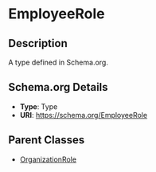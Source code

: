 # EmployeeRole

## Description
A type defined in Schema.org.

## Schema.org Details
- **Type**: Type
- **URI**: https://schema.org/EmployeeRole

## Parent Classes
- [OrganizationRole](../OrganizationRole.md)

